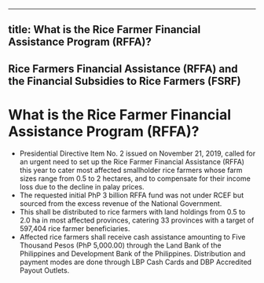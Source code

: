 --- 
 title: What is the Rice Farmer Financial Assistance Program (RFFA)?
 ---

## Rice Farmers Financial Assistance (RFFA) and the Financial Subsidies to Rice Farmers (FSRF)

# What is the Rice Farmer Financial Assistance Program (RFFA)?


 - Presidential Directive Item No. 2 issued on November 21, 2019, called for an urgent need to set up the Rice Farmer Financial Assistance (RFFA) this year to cater most affected smallholder rice farmers whose farm sizes range from 0.5 to 2 hectares, and to compensate for their income loss due to the decline in palay prices.
 - The requested initial PhP 3 billion RFFA fund was not under RCEF but sourced from the excess revenue of the National Government.
 - This shall be distributed to rice farmers with land holdings from 0.5 to 2.0 ha in most affected provinces, catering 33 provinces with a target of 597,404 rice farmer beneficiaries.
 - Affected rice farmers shall receive cash assistance amounting to Five Thousand Pesos (PhP 5,000.00) through the Land Bank of the Philippines and Development Bank of the Philippines. Distribution and payment modes are done through LBP Cash Cards and DBP Accredited Payout Outlets.
